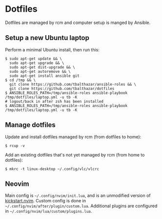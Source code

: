 # Dotfiles

Dotfiles are managed by rcm and computer setup is manged by Ansible.

## Setup a new Ubuntu laptop

Perform a minimal Ubuntu install, then run this:

```
$ sudo apt-get update && \
  sudo apt-get upgrade && \
  sudo apt-get dist-upgrade && \
  sudo apt-get autoremove && \
  sudo apt-get install ansible git
$ cd /tmp && \
  git clone https://github.com/tbalthazar/ansible-roles && \
  git clone https://github.com/tbalthazar/dotfiles
$ ANSIBLE_ROLES_PATH=/tmp/ansible-roles ansible-playbook /tmp/dotfiles/laptop.yml -u tb -K
# logout/back in after zsh has been installed
$ ANSIBLE_ROLES_PATH=/tmp/ansible-roles ansible-playbook /tmp/dotfiles/laptop.yml -u tb -K
```

## Manage dotfiles

Update and install dotfiles managed by rcm (from dotfiles to home):

```
$ rcup -v
```

Add an existing dotfiles that's not yet managed by rcm (from home to dotfiles):

```
$ mkrc -t linux-desktop ~/.config/vlc/vlcrc
```

## Neovim

Main config is `~/.config/nvim/init.lua`, and is an unmodified version of [kickstart.nvim](https://github.com/nvim-lua/kickstart.nvim).
Custom config is done in `~/.config/nvim/after/plugin/custom.lua`.
Additional plugins are configured in `~/.config/nvim/lua/custom/plugins.lua`.
